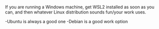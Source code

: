 If you are running a Windows machine, get WSL2 installed as soon as you can, and then whatever Linux distribution sounds fun/your work uses.

-Ubuntu is always a good one
-Debian is a good work option